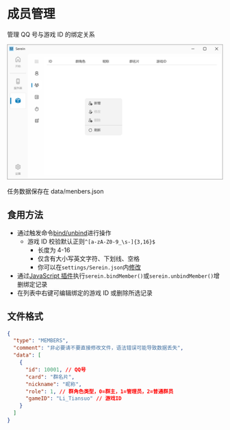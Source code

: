 # 成员管理

管理 QQ 号与游戏 ID 的绑定关系

![成员管理](members.png)

任务数据保存在 data/menbers.json

## 食用方法

- 通过触发命令[bind/unbind](command#绑定游戏id)进行操作
  - 游戏 ID 校验默认正则`^[a-zA-Z0-9_\s-]{3,16}$`
    - 长度为 4-16
    - 仅含有大小写英文字符、下划线、空格
    - 你可以在`settings/Serein.json`内[修改](./hiddenSettings#regexforcheckinggameid)
- 通过[JavaScript 插件](../development/functions/binder)执行`serein.bindMember()`或`serein.unbindMember()`增删绑定记录
- 在列表中右键可编辑绑定的游戏 ID 或删除所选记录

## 文件格式

```json title='data/members.json'
{
  "type": "MEMBERS",
  "comment": "非必要请不要直接修改文件，语法错误可能导致数据丢失",
  "data": [
    {
      "id": 10001, // QQ号
      "card": "群名片",
      "nickname": "昵称",
      "role": 1, // 群角色类型，0=群主，1=管理员，2=普通群员
      "gameID": "Li_Tiansuo" // 游戏ID
    }
  ]
}
```

